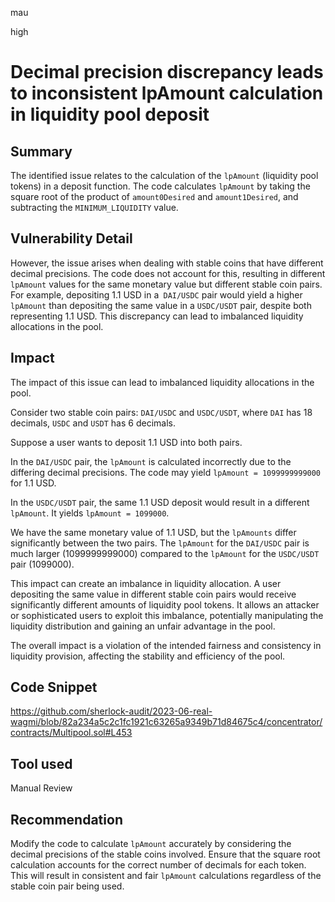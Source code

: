 mau

high

# Decimal precision discrepancy leads to inconsistent lpAmount calculation in liquidity pool deposit

## Summary
The identified issue relates to the calculation of the `lpAmount` (liquidity pool tokens) in a deposit function. The code calculates `lpAmount` by taking the square root of the product of `amount0Desired` and `amount1Desired`, and subtracting the `MINIMUM_LIQUIDITY` value. 

## Vulnerability Detail

However, the issue arises when dealing with stable coins that have different decimal precisions. The code does not account for this, resulting in different `lpAmount` values for the same monetary value but different stable coin pairs. For example, depositing 1.1 USD in a` DAI/USDC` pair would yield a higher `lpAmount` than depositing the same value in a `USDC/USDT` pair, despite both representing 1.1 USD. This discrepancy can lead to imbalanced liquidity allocations in the pool.

## Impact

The impact of this issue can lead to imbalanced liquidity allocations in the pool.

Consider two stable coin pairs: `DAI/USDC` and `USDC/USDT`, where `DAI` has 18 decimals, `USDC` and `USDT` has 6 decimals.

Suppose a user wants to deposit 1.1 USD into both pairs.

In the `DAI/USDC` pair, the `lpAmount` is calculated incorrectly due to the differing decimal precisions. The code may yield `lpAmount = 1099999999000` for 1.1 USD.

In the `USDC/USDT` pair, the same 1.1 USD deposit would result in a different `lpAmount`. It yields `lpAmount = 1099000`.

We have the same monetary value of 1.1 USD, but the `lpAmounts` differ significantly between the two pairs. The `lpAmount` for the `DAI/USDC` pair is much larger (1099999999000) compared to the `lpAmount` for the `USDC/USDT` pair (1099000).

This impact can create an imbalance in liquidity allocation. A user depositing the same value in different stable coin pairs would receive significantly different amounts of liquidity pool tokens. It allows an attacker or sophisticated users to exploit this imbalance, potentially manipulating the liquidity distribution and gaining an unfair advantage in the pool.

The overall impact is a violation of the intended fairness and consistency in liquidity provision, affecting the stability and efficiency of the pool.

## Code Snippet

https://github.com/sherlock-audit/2023-06-real-wagmi/blob/82a234a5c2c1fc1921c63265a9349b71d84675c4/concentrator/contracts/Multipool.sol#L453
## Tool used

Manual Review

## Recommendation

Modify the code to calculate `lpAmount` accurately by considering the decimal precisions of the stable coins involved. Ensure that the square root calculation accounts for the correct number of decimals for each token. This will result in consistent and fair `lpAmount` calculations regardless of the stable coin pair being used.